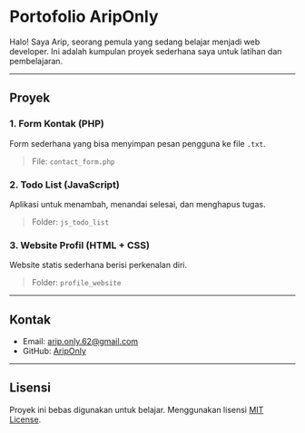# Portofolio AripOnly

Halo! Saya Arip, seorang pemula yang sedang belajar menjadi web developer.
Ini adalah kumpulan proyek sederhana saya untuk latihan dan pembelajaran.

---

## Proyek

### 1. Form Kontak (PHP)
Form sederhana yang bisa menyimpan pesan pengguna ke file `.txt`.
> File: `contact_form.php`

### 2. Todo List (JavaScript)
Aplikasi untuk menambah, menandai selesai, dan menghapus tugas.
> Folder: `js_todo_list`

### 3. Website Profil (HTML + CSS)
Website statis sederhana berisi perkenalan diri.
> Folder: `profile_website`

---

## Kontak

- Email: [arip.only.62@gmail.com](mailto:arip.only.62@gmail.com)
- GitHub: [AripOnly](https://github.com/AripOnly)

---

## Lisensi

Proyek ini bebas digunakan untuk belajar. Menggunakan lisensi [MIT License](LICENSE).
